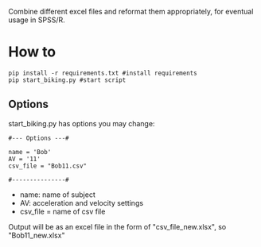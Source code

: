 Combine different excel files and reformat them appropriately, for eventual usage in SPSS/R.

# How to

```
pip install -r requirements.txt #install requirements
pip start_biking.py #start script
```
## Options
start_biking.py has options you may change:
```
#--- Options ---#

name = 'Bob'
AV = '11'
csv_file = "Bob11.csv"

#---------------#
```
* name: name of subject
* AV: acceleration and velocity settings
* csv_file = name of csv file

Output will be as an excel file in the form of "csv_file_new.xlsx", so "Bob11_new.xlsx"
